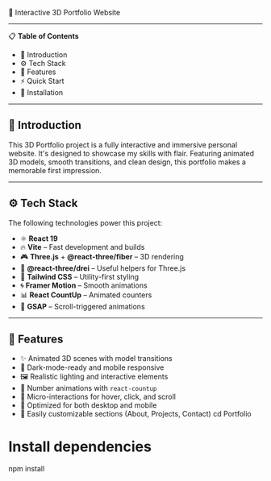 🚀 Interactive 3D Portfolio Website

---

📋 **Table of Contents**
- 🤖 Introduction  
- ⚙️ Tech Stack  
- 🔋 Features  
- ⚡ Quick Start  
- 🚀 Installation

---

## 🤖 Introduction

This 3D Portfolio project is a fully interactive and immersive personal website. It's designed to showcase my skills with flair. Featuring animated 3D models, smooth transitions, and clean design, this portfolio makes a memorable first impression.

---

## ⚙️ Tech Stack

The following technologies power this project:

- ⚛ **React 19**
- 🔥 **Vite** – Fast development and builds
- 🎮 **Three.js** + **@react-three/fiber** – 3D rendering
- 🧩 **@react-three/drei** – Useful helpers for Three.js
- 🎨 **Tailwind CSS** – Utility-first styling
- 🌀 **Framer Motion** – Smooth animations
- 📊 **React CountUp** – Animated counters
- 🧙 **GSAP** – Scroll-triggered animations

---

## 🔋 Features

- ✨ Animated 3D scenes with model transitions
- 🌙 Dark-mode-ready and mobile responsive
- 🖼️ Realistic lighting and interactive elements
- 🔢 Number animations with `react-countup`
- 🎯 Micro-interactions for hover, click, and scroll
- 📱 Optimized for both desktop and mobile
- 🔗 Easily customizable sections (About, Projects, Contact)
cd Portfolio

# Install dependencies
npm install
